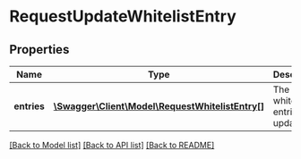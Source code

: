 # RequestUpdateWhitelistEntry

## Properties
Name | Type | Description | Notes
------------ | ------------- | ------------- | -------------
**entries** | [**\Swagger\Client\Model\RequestWhitelistEntry[]**](RequestWhitelistEntry.md) | The whitelist entries to update | 

[[Back to Model list]](../../README.md#documentation-for-models) [[Back to API list]](../../README.md#documentation-for-api-endpoints) [[Back to README]](../../README.md)

